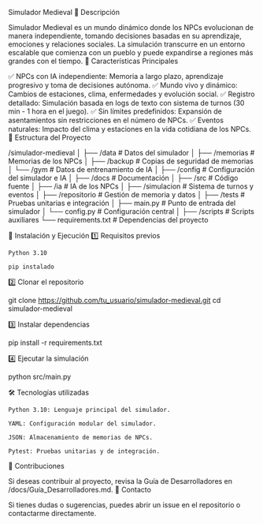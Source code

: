 Simulador Medieval
📜 Descripción

Simulador Medieval es un mundo dinámico donde los NPCs evolucionan de manera independiente, tomando decisiones basadas en su aprendizaje, emociones y relaciones sociales. La simulación transcurre en un entorno escalable que comienza con un pueblo y puede expandirse a regiones más grandes con el tiempo.
🏰 Características Principales

✅ NPCs con IA independiente: Memoria a largo plazo, aprendizaje progresivo y toma de decisiones autónoma.
✅ Mundo vivo y dinámico: Cambios de estaciones, clima, enfermedades y evolución social.
✅ Registro detallado: Simulación basada en logs de texto con sistema de turnos (30 min - 1 hora en el juego).
✅ Sin límites predefinidos: Expansión de asentamientos sin restricciones en el número de NPCs.
✅ Eventos naturales: Impacto del clima y estaciones en la vida cotidiana de los NPCs.
📂 Estructura del Proyecto

/simulador-medieval
│
├── /data                  # Datos del simulador
│   ├── /memorias          # Memorias de los NPCs
│   ├── /backup            # Copias de seguridad de memorias
│   └── /gym               # Datos de entrenamiento de IA
│
├── /config                # Configuración del simulador e IA
│
├── /docs                  # Documentación
│
├── /src                   # Código fuente
│   ├── /ia                # IA de los NPCs
│   ├── /simulacion        # Sistema de turnos y eventos
│   ├── /repositorio       # Gestión de memoria y datos
│   ├── /tests             # Pruebas unitarias e integración
│   ├── main.py            # Punto de entrada del simulador
│   └── config.py          # Configuración central
│
├── /scripts               # Scripts auxiliares
└── requirements.txt       # Dependencias del proyecto

🚀 Instalación y Ejecución
1️⃣ Requisitos previos

    Python 3.10

    pip instalado

2️⃣ Clonar el repositorio

git clone https://github.com/tu_usuario/simulador-medieval.git
cd simulador-medieval

3️⃣ Instalar dependencias

pip install -r requirements.txt

4️⃣ Ejecutar la simulación

python src/main.py

🛠️ Tecnologías utilizadas

    Python 3.10: Lenguaje principal del simulador.

    YAML: Configuración modular del simulador.

    JSON: Almacenamiento de memorias de NPCs.

    Pytest: Pruebas unitarias y de integración.

👥 Contribuciones

Si deseas contribuir al proyecto, revisa la Guía de Desarrolladores en /docs/Guía_Desarrolladores.md.
📩 Contacto

Si tienes dudas o sugerencias, puedes abrir un issue en el repositorio o contactarme directamente.